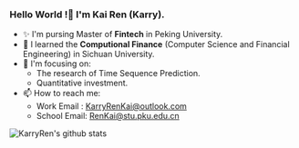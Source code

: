 ### Hello World !👋 I'm Kai Ren (Karry).

- ✨ I'm pursing Master of **Fintech** in Peking University.
- 🌱 I learned the **Computional Finance** (Computer Science and Financial Engineering) in Sichuan University.
- 🔭 I'm focusing on:
  - The research of Time Sequence Prediction.
  - Quantitative investment.
- 📫 How to reach me:
  - Work Email : KarryRenKai@outlook.com
  - School Email: RenKai@stu.pku.edu.cn

<img align="center" src="https://github-readme-stats.vercel.app/api?username=KarryRen&show_icons=true&count_private=true" alt="KarryRen's github stats" />

